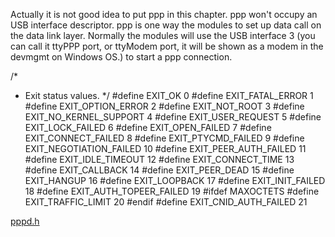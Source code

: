 Actually it is not good idea to put ppp in this chapter.
ppp won't occupy an USB interface descriptor. ppp is one way the modules to set up data call on the data link layer. Normally the modules will use the USB interface 3 (you can call it ttyPPP port, or ttyModem port, it will be shown as a modem in the devmgmt on Windows OS.) to start a ppp connection.


/*
 * Exit status values.
 */
	#define EXIT_OK			0
	#define EXIT_FATAL_ERROR	1
	#define EXIT_OPTION_ERROR	2
	#define EXIT_NOT_ROOT		3
	#define EXIT_NO_KERNEL_SUPPORT	4
	#define EXIT_USER_REQUEST	5
	#define EXIT_LOCK_FAILED	6
	#define EXIT_OPEN_FAILED	7
	#define EXIT_CONNECT_FAILED	8
	#define EXIT_PTYCMD_FAILED	9
	#define EXIT_NEGOTIATION_FAILED	10
	#define EXIT_PEER_AUTH_FAILED	11
	#define EXIT_IDLE_TIMEOUT	12
	#define EXIT_CONNECT_TIME	13
	#define EXIT_CALLBACK		14
	#define EXIT_PEER_DEAD		15
	#define EXIT_HANGUP		16
	#define EXIT_LOOPBACK		17
	#define EXIT_INIT_FAILED	18
	#define EXIT_AUTH_TOPEER_FAILED	19
	#ifdef MAXOCTETS
	#define EXIT_TRAFFIC_LIMIT	20
	#endif
	#define	 EXIT_CNID_AUTH_FAILED	21


[pppd.h](http://androidos.net.cn/android/9.0.0_r8/xref/external/ppp/pppd/pppd.h)




